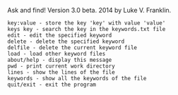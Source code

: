 Ask and find! Version 3.0 beta.
	2014 by Luke V. Franklin.

	key:value - store the key 'key' with value 'value'
	keys key - search the key in the keywords.txt file
	edit - edit the specified keyword
	delete - delete the specified keyword
	delfile - delete the current keyword file
	load - load other keyword files
	about/help - display this message
	pwd - print current work directory
	lines - show the lines of the file
	keywords - show all the keywords of the file
	quit/exit - exit the program
